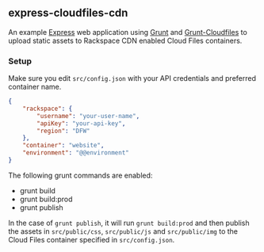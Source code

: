 ## express-cloudfiles-cdn

An example [Express][0] web application using [Grunt][1] and [Grunt-Cloudfiles][2] to upload static assets to Rackspace CDN enabled Cloud Files containers.

### Setup

Make sure you edit `src/config.json` with your API credentials and preferred container name.

```JSON
{
    "rackspace": {
        "username": "your-user-name",
        "apiKey": "your-api-key",
        "region": "DFW"
    },
    "container": "website",
    "environment": "@@environment"
}
```

The following grunt commands are enabled:

* grunt build
* grunt build:prod
* grunt publish

In the case of `grunt publish`, it will run `grunt build:prod` and then publish the assets in `src/public/css`, `src/public/js` and `src/public/img` to the Cloud Files container specified in `src/config.json`.

[0]: https://github.com/visionmedia/express
[1]: http://gruntjs.com
[2]: http://npmjs.com/package/grunt-cloudfiles

